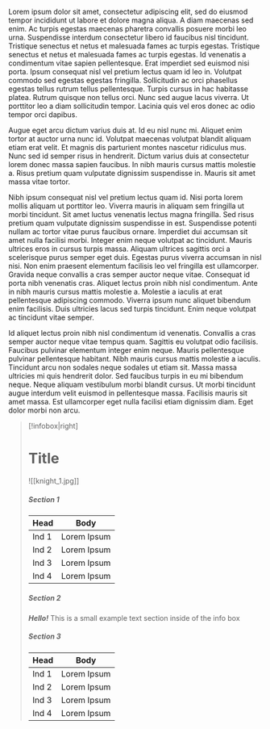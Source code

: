 Lorem ipsum dolor sit amet, consectetur adipiscing elit, sed do eiusmod tempor incididunt ut labore et dolore magna aliqua. A diam maecenas sed enim. Ac turpis egestas maecenas pharetra convallis posuere morbi leo urna. Suspendisse interdum consectetur libero id faucibus nisl tincidunt. Tristique senectus et netus et malesuada fames ac turpis egestas. Tristique senectus et netus et malesuada fames ac turpis egestas. Id venenatis a condimentum vitae sapien pellentesque. Erat imperdiet sed euismod nisi porta. Ipsum consequat nisl vel pretium lectus quam id leo in. Volutpat commodo sed egestas egestas fringilla. Sollicitudin ac orci phasellus egestas tellus rutrum tellus pellentesque. Turpis cursus in hac habitasse platea. Rutrum quisque non tellus orci. Nunc sed augue lacus viverra. Ut porttitor leo a diam sollicitudin tempor. Lacinia quis vel eros donec ac odio tempor orci dapibus.

Augue eget arcu dictum varius duis at. Id eu nisl nunc mi. Aliquet enim tortor at auctor urna nunc id. Volutpat maecenas volutpat blandit aliquam etiam erat velit. Et magnis dis parturient montes nascetur ridiculus mus. Nunc sed id semper risus in hendrerit. Dictum varius duis at consectetur lorem donec massa sapien faucibus. In nibh mauris cursus mattis molestie a. Risus pretium quam vulputate dignissim suspendisse in. Mauris sit amet massa vitae tortor.

Nibh ipsum consequat nisl vel pretium lectus quam id. Nisi porta lorem mollis aliquam ut porttitor leo. Viverra mauris in aliquam sem fringilla ut morbi tincidunt. Sit amet luctus venenatis lectus magna fringilla. Sed risus pretium quam vulputate dignissim suspendisse in est. Suspendisse potenti nullam ac tortor vitae purus faucibus ornare. Imperdiet dui accumsan sit amet nulla facilisi morbi. Integer enim neque volutpat ac tincidunt. Mauris ultrices eros in cursus turpis massa. Aliquam ultrices sagittis orci a scelerisque purus semper eget duis. Egestas purus viverra accumsan in nisl nisi. Non enim praesent elementum facilisis leo vel fringilla est ullamcorper. Gravida neque convallis a cras semper auctor neque vitae. Consequat id porta nibh venenatis cras. Aliquet lectus proin nibh nisl condimentum. Ante in nibh mauris cursus mattis molestie a. Molestie a iaculis at erat pellentesque adipiscing commodo. Viverra ipsum nunc aliquet bibendum enim facilisis. Duis ultricies lacus sed turpis tincidunt. Enim neque volutpat ac tincidunt vitae semper.

Id aliquet lectus proin nibh nisl condimentum id venenatis. Convallis a cras semper auctor neque vitae tempus quam. Sagittis eu volutpat odio facilisis. Faucibus pulvinar elementum integer enim neque. Mauris pellentesque pulvinar pellentesque habitant. Nibh mauris cursus mattis molestie a iaculis. Tincidunt arcu non sodales neque sodales ut etiam sit. Massa massa ultricies mi quis hendrerit dolor. Sed faucibus turpis in eu mi bibendum neque. Neque aliquam vestibulum morbi blandit cursus. Ut morbi tincidunt augue interdum velit euismod in pellentesque massa. Facilisis mauris sit amet massa. Est ullamcorper eget nulla facilisi etiam dignissim diam. Eget dolor morbi non arcu.
> [!infobox|right]
> # Title
> ![[knight_1.jpg]]
> ##### Section 1
> | Head | Body |
> | ---- | ---- |
> | Ind 1 | Lorem Ipsum |
> | Ind 2 | Lorem Ipsum |
> | Ind 3 | Lorem Ipsum |
> | Ind 4 | Lorem Ipsum |
> 
> ##### Section 2
> ***Hello!*** This is a small example text section inside of the info box
> 
> ##### Section 3
> | Head | Body |
> | ---- | ---- |
> | Ind 1 | Lorem Ipsum |
> | Ind 2 | Lorem Ipsum |
> | Ind 3 | Lorem Ipsum |
> | Ind 4 | Lorem Ipsum |



